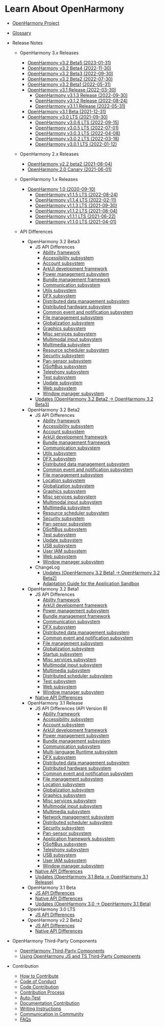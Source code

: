 # Learn About OpenHarmony

- [OpenHarmony Project](OpenHarmony-Overview.md)
- [Glossary](glossary.md)
- Release Notes
  - OpenHarmony 3.x Releases
    - [OpenHarmony v3.2 Beta5 (2023-01-31)](release-notes/OpenHarmony-v3.2-beta5.md)
    - [OpenHarmony v3.2 Beta4 (2022-11-30)](release-notes/OpenHarmony-v3.2-beta4.md)
    - [OpenHarmony v3.2 Beta3 (2022-09-30)](release-notes/OpenHarmony-v3.2-beta3.md)
    - [OpenHarmony v3.2 Beta2 (2022-07-30)](release-notes/OpenHarmony-v3.2-beta2.md)
    - [OpenHarmony v3.2 Beta1 (2022-05-31)](release-notes/OpenHarmony-v3.2-beta1.md)
    - [OpenHarmony v3.1 Release (2022-03-30)](release-notes/OpenHarmony-v3.1-release.md)
      - [OpenHarmony v3.1.3 Release (2022-09-30)](release-notes/OpenHarmony-v3.1.3-release.md)
      - [OpenHarmony v3.1.2 Release (2022-08-24)](release-notes/OpenHarmony-v3.1.2-release.md)
      - [OpenHarmony v3.1.1 Release (2022-05-31)](release-notes/OpenHarmony-v3.1.1-release.md)
    - [OpenHarmony v3.1 Beta (2021-12-31)](release-notes/OpenHarmony-v3.1-beta.md)
    - [OpenHarmony v3.0 LTS (2021-09-30)](release-notes/OpenHarmony-v3.0-LTS.md)
      - [OpenHarmony v3.0.6 LTS (2022-09-15)](release-notes/OpenHarmony-v3.0.6-LTS.md)
      - [OpenHarmony v3.0.5 LTS (2022-07-01)](release-notes/OpenHarmony-v3.0.5-LTS.md)
      - [OpenHarmony v3.0.3 LTS (2022-04-08)](release-notes/OpenHarmony-v3.0.3-LTS.md)
      - [OpenHarmony v3.0.2 LTS (2022-03-18)](release-notes/OpenHarmony-v3.0.2-LTS.md)
      - [OpenHarmony v3.0.1 LTS (2022-01-12)](release-notes/OpenHarmony-v3.0.1-LTS.md)
    
  - OpenHarmony 2.x Releases
    - [OpenHarmony v2.2 beta2 (2021-08-04)](release-notes/OpenHarmony-v2.2-beta2.md)
    - [OpenHarmony 2.0 Canary (2021-06-01)](release-notes/OpenHarmony-2-0-Canary.md)

  - OpenHarmony 1.x Releases
  
    - [OpenHarmony 1.0 (2020-09-10)](release-notes/OpenHarmony-1-0.md)
      - [OpenHarmony v1.1.5 LTS (2022-08-24)](release-notes/OpenHarmony-v1.1.5-LTS.md)
      - [OpenHarmony v1.1.4 LTS (2022-02-11)](release-notes/OpenHarmony-v1-1-4-LTS.md)
      - [OpenHarmony v1.1.3 LTS (2021-09-30)](release-notes/OpenHarmony-v1-1-3-LTS.md)
      - [OpenHarmony v1.1.2 LTS (2021-08-04)](release-notes/OpenHarmony-v1.1.2-LTS.md)
      - [OpenHarmony v1.1.1 LTS (2021-06-22)](release-notes/OpenHarmony-1-1-1-LTS.md)
      - [OpenHarmony v1.1.0 LTS (2021-04-01)](release-notes/OpenHarmony-1-1-0-LTS.md)
  
  - API Differences
    - OpenHarmony 3.2 Beta3
      - JS API Differences
        - [Ability framework](release-notes/api-diff/v3.2-beta3/js-apidiff-ability.md)
        - [Accessibility subsystem](release-notes/api-diff/v3.2-beta3/js-apidiff-accessibility.md)
        - [Account subsystem](release-notes/api-diff/v3.2-beta3/js-apidiff-account.md)
        - [ArkUI development framework](release-notes/api-diff/v3.2-beta3/js-apidiff-arkui.md)
        - [Power management subsystem](release-notes/api-diff/v3.2-beta3/js-apidiff-battery.md)
        - [Bundle management framework](release-notes/api-diff/v3.2-beta3/js-apidiff-bundle.md)
        - [Communication subsystem](release-notes/api-diff/v3.2-beta3/js-apidiff-communicate.md)
        - [Utils subsystem](release-notes/api-diff/v3.2-beta3/js-apidiff-compiler-and-runtime.md)
        - [DFX subsystem](release-notes/api-diff/v3.2-beta3/js-apidiff-dfx.md)
        - [Distributed data management subsystem](release-notes/api-diff/v3.2-beta3/js-apidiff-distributed-data.md)
        - [Distributed hardware subsystem](release-notes/api-diff/v3.2-beta3/js-apidiff-distributed-hardware.md)
        - [Common event and notification subsystem](release-notes/api-diff/v3.2-beta3/js-apidiff-event-and-notification.md)
        - [File management subsystem](release-notes/api-diff/v3.2-beta3/js-apidiff-file-management.md)
        - [Globalization subsystem](release-notes/api-diff/v3.2-beta3/js-apidiff-global.md)
        - [Graphics subsystem](release-notes/api-diff/v3.2-beta3/js-apidiff-graphic.md)
        - [Misc services subsystem](release-notes/api-diff/v3.2-beta3/js-apidiff-misc.md)
        - [Multimodal input subsystem](release-notes/api-diff/v3.2-beta3/js-apidiff-multi-modal-input.md)
        - [Multimedia subsystem](release-notes/api-diff/v3.2-beta3/js-apidiff-multimedia.md)
        - [Resource scheduler subsystem](release-notes/api-diff/v3.2-beta3/js-apidiff-resource-scheduler.md)
        - [Security subsystem](release-notes/api-diff/v3.2-beta3/js-apidiff-security.md)
        - [Pan-sensor subsystem](release-notes/api-diff/v3.2-beta3/js-apidiff-sensor.md)
        - [DSoftBus subsystem](release-notes/api-diff/v3.2-beta3/js-apidiff-soft-bus.md)
        - [Telephony subsystem](release-notes/api-diff/v3.2-beta3/js-apidiff-telephony.md)
        - [Test subsystem](release-notes/api-diff/v3.2-beta3/js-apidiff-unitest.md)
        - [Update subsystem](release-notes/api-diff/v3.2-beta3/js-apidiff-update.md)
        - [Web subsystem](release-notes/api-diff/v3.2-beta3/js-apidiff-web.md)
        - [Window manager subsystem](release-notes/api-diff/v3.2-beta3/js-apidiff-window.md)
      - [Updates (OpenHarmony 3.2 Beta2 -> OpenHarmony 3.2 Beta3)](release-notes/changelogs/v3.2-beta3/changelog-v3.2-beta3.md)
    - OpenHarmony 3.2 Beta2
      - JS API Differences
        - [Ability framework](release-notes/api-diff/v3.2-beta2/js-apidiff-ability.md)
        - [Accessibility subsystem](release-notes/api-diff/v3.2-beta2/js-apidiff-accessibility.md)
        - [Account subsystem](release-notes/api-diff/v3.2-beta2/js-apidiff-account.md)
        - [ArkUI development framework](release-notes/api-diff/v3.2-beta2/js-apidiff-arkui.md)
        - [Bundle management framework](release-notes/api-diff/v3.2-beta2/js-apidiff-bundle.md)
        - [Communication subsystem](release-notes/api-diff/v3.2-beta2/js-apidiff-communicate.md)
        - [Utils subsystem](release-notes/api-diff/v3.2-beta2/js-apidiff-compiler-and-runtime.md)
        - [DFX subsystem](release-notes/api-diff/v3.2-beta2/js-apidiff-dfx.md)
        - [Distributed data management subsystem](release-notes/api-diff/v3.2-beta2/js-apidiff-distributed-data.md)
        - [Common event and notification subsystem](release-notes/api-diff/v3.2-beta2/js-apidiff-event-and-notification.md)
        - [File management subsystem](release-notes/api-diff/v3.2-beta2/js-apidiff-file-management.md)
        - [Location subsystem](release-notes/api-diff/v3.2-beta2/js-apidiff-geolocation.md)
        - [Globalization subsystem](release-notes/api-diff/v3.2-beta2/js-apidiff-global.md)
        - [Graphics subsystem](release-notes/api-diff/v3.2-beta2/js-apidiff-graphic.md)
        - [Misc services subsystem](release-notes/api-diff/v3.2-beta2/js-apidiff-misc.md)
        - [Multimodal input subsystem](release-notes/api-diff/v3.2-beta2/js-apidiff-multi-modal-input.md)
        - [Multimedia subsystem](release-notes/api-diff/v3.2-beta2/js-apidiff-multimedia.md)
        - [Resource scheduler subsystem](release-notes/api-diff/v3.2-beta2/js-apidiff-resource-scheduler.md)
        - [Security subsystem](release-notes/api-diff/v3.2-beta2/js-apidiff-security.md)
        - [Pan-sensor subsystem](release-notes/api-diff/v3.2-beta2/js-apidiff-sensor.md)
        - [DSoftBus subsystem](release-notes/api-diff/v3.2-beta2/js-apidiff-soft-bus.md)
        - [Test subsystem](release-notes/api-diff/v3.2-beta2/js-apidiff-unitest.md)
        - [Update subsystem](release-notes/api-diff/v3.2-beta2/js-apidiff-update.md)
        - [USB subsystem](release-notes/api-diff/v3.2-beta2/js-apidiff-usb.md)
        - [User IAM subsystem](release-notes/api-diff/v3.2-beta2/js-apidiff-user-authentication.md)
        - [Web subsystem](release-notes/api-diff/v3.2-beta2/js-apidiff-web.md)
        - [Window manager subsystem](release-notes/api-diff/v3.2-beta2/js-apidiff-window.md)
      - ChangeLog
        - [Updates (OpenHarmony 3.2 Beta1 -> OpenHarmony 3.2 Beta2)](release-notes/changelogs/v3.2-beta2/changelog-v3.2-beta2.md)
        - [Adaptation Guide for the Application Sandbox](release-notes/changelogs/v3.2-beta2/application-sandbox-adaptation-guide.md)  
    - OpenHarmony 3.2 Beta1
      - JS API Differences
        - [Ability framework](release-notes/api-diff/v3.2-beta1/js-apidiff-ability.md)
        - [ArkUI development framework](release-notes/api-diff/v3.2-beta1/js-apidiff-arkui.md)
        - [Power management subsystem](release-notes/api-diff/v3.2-beta1/js-apidiff-battery.md)
        - [Bundle management framework](release-notes/api-diff/v3.2-beta1/js-apidiff-bundle.md)
        - [Communication subsystem](release-notes/api-diff/v3.2-beta1/js-apidiff-communicate.md)
        - [DFX subsystem](release-notes/api-diff/v3.2-beta1/js-apidiff-dfx.md)
        - [Distributed data management subsystem](release-notes/api-diff/v3.2-beta1/js-apidiff-distributed-data.md)
        - [Common event and notification subsystem](release-notes/api-diff/v3.2-beta1/js-apidiff-event-and-notification.md)
        - [File management subsystem](release-notes/api-diff/v3.2-beta1/js-apidiff-file-management.md)
        - [Globalization subsystem](release-notes/api-diff/v3.2-beta1/js-apidiff-global.md)
        - [Startup subsystem](release-notes/api-diff/v3.2-beta1/js-apidiff-init.md)
        - [Misc services subsystem](release-notes/api-diff/v3.2-beta1/js-apidiff-misc.md)
        - [Multimodal input subsystem](release-notes/api-diff/v3.2-beta1/js-apidiff-multi-modal-input.md)
        - [Multimedia subsystem](release-notes/api-diff/v3.2-beta1/js-apidiff-multimedia.md)
        - [Distributed scheduler subsystem](release-notes/api-diff/v3.2-beta1/js-apidiff-resource-scheduler.md)
        - [Test subsystem](release-notes/api-diff/v3.2-beta1/js-apidiff-unitest.md)
        - [Web subsystem](release-notes/api-diff/v3.2-beta1/js-apidiff-web.md)
        - [Window manager subsystem](release-notes/api-diff/v3.2-beta1/js-apidiff-window.md)
      - [Native API Differences](release-notes/api-diff/v3.2-beta1/native-apidiff-v3.2-beta.md)
    - OpenHarmony 3.1 Release
      - JS API Differences (API Version 8)
        - [Ability framework](release-notes/api-diff/v3.1-Release/js-apidiff-ability.md)
        - [Accessibility subsystem](release-notes/api-diff/v3.1-Release/js-apidiff-accessibility.md)
        - [Account subsystem](release-notes/api-diff/v3.1-Release/js-apidiff-account.md)
        - [ArkUI development framework](release-notes/api-diff/v3.1-Release/js-apidiff-ace.md)
        - [Power management subsystem](release-notes/api-diff/v3.1-Release/js-apidiff-battery.md)
        - [Bundle management subsystem](release-notes/api-diff/v3.1-Release/js-apidiff-bundle.md)
        - [Communication subsystem](release-notes/api-diff/v3.1-Release/js-apidiff-communicate.md)
        - [Multi-language Runtime subsystem](release-notes/api-diff/v3.1-Release/js-apidiff-compiler-and-runtime.md)
        - [DFX subsystem](release-notes/api-diff/v3.1-Release/js-apidiff-dfx.md)
        - [Distributed data management subsystem](release-notes/api-diff/v3.1-Release/js-apidiff-distributed-data.md)
        - [Distributed hardware subsystem](release-notes/api-diff/v3.1-Release/js-apidiff-distributed-hardware.md)
        - [Common event and notification subsystem](release-notes/api-diff/v3.1-Release/js-apidiff-event-and-notification.md)
        - [File management subsystem](release-notes/api-diff/v3.1-Release/js-apidiff-file-management.md)
        - [Location subsystem](release-notes/api-diff/v3.1-Release/js-apidiff-geolocation.md)
        - [Globalization subsystem](release-notes/api-diff/v3.1-Release/js-apidiff-global.md)
        - [Graphics subsystem](release-notes/api-diff/v3.1-Release/js-apidiff-graphic.md)
        - [Misc services subsystem](release-notes/api-diff/v3.1-Release/js-apidiff-misc.md)
        - [Multimodal input subsystem](release-notes/api-diff/v3.1-Release/js-apidiff-multi-modal-input.md)
        - [Multimedia subsystem](release-notes/api-diff/v3.1-Release/js-apidiff-multimedia.md)
        - [Network management subsystem](release-notes/api-diff/v3.1-Release/js-apidiff-network.md)
        - [Distributed scheduler subsystem](release-notes/api-diff/v3.1-Release/js-apidiff-resource-scheduler.md)
        - [Security subsystem](release-notes/api-diff/v3.1-Release/js-apidiff-security.md)
        - [Pan-sensor subsystem](release-notes/api-diff/v3.1-Release/js-apidiff-sensor.md)
        - [Application framework subsystem](release-notes/api-diff/v3.1-Release/js-apidiff-settings.md)
        - [DSoftBus subsystem](release-notes/api-diff/v3.1-Release/js-apidiff-soft-bus.md)
        - [Telephony subsystem](release-notes/api-diff/v3.1-Release/js-apidiff-telephony.md)
        - [USB subsystem](release-notes/api-diff/v3.1-Release/js-apidiff-usb.md)
        - [User IAM subsystem](release-notes/api-diff/v3.1-Release/js-apidiff-user-authentication.md)
        - [Window manager subsystem](release-notes/api-diff/v3.1-Release/js-apidiff-window.md)
      - [Native API Differences](release-notes/api-diff/v3.1-Release/native-apidiff-v3.1-release.md)
      - [Updates (OpenHarmony 3.1 Beta -> OpenHarmony 3.1 Release)](release-notes/changelogs/v3.1-Release/changelog-v3.1-release.md)
    - OpenHarmony 3.1 Beta
      - [JS API Differences](release-notes/api-diff/v3.1-beta/js-apidiff-v3.1-beta.md)
      - [Native API Differences](release-notes/api-diff/v3.1-beta/native-apidiff-v3.1-beta.md)
      - [Updates (OpenHarmony 3.0 -> OpenHarmony 3.1 Beta)](release-notes/api-diff/v3.1-beta/changelog-v3.1-beta.md)
    - OpenHarmony 3.0 LTS  
      - [JS API Differences](release-notes/api-diff/v3.0-LTS/js-apidiff-v3.0-lts.md) 
    - OpenHarmony v2.2 Beta2
      - [JS API Differences](release-notes/api-diff/v2.2-beta2/js-apidiff-v2.2-beta2.md)
      - [Native API Differences](release-notes/api-diff/v2.2-beta2/native-apidiff-v2.2-beta2.md)
  
- OpenHarmony Third-Party Components
  - [OpenHarmony Third-Party Components](third-party-components/third-party-components-introduction.md)  
  - [Using OpenHarmony JS and TS Third-Party Components](third-party-components/npm-third-party-guide.md)

- Contribution
  - [How to Contribute](contribute/how-to-contribute.md)
  - [Code of Conduct](contribute/code-of-conduct.md)
  - [Code Contribution](contribute/code-contribution.md)
  - [Contribution Process](contribute/contribution-process.md)
  - [Auto-Test](readme/test.md)
  - [Documentation Contribution](contribute/documentation-contribution.md)
  - [Writing Instructions](contribute/writing-instructions.md)
  - [Communication in Community](contribute/communication-in-community.md)
  - [FAQs](contribute/FAQ.md)